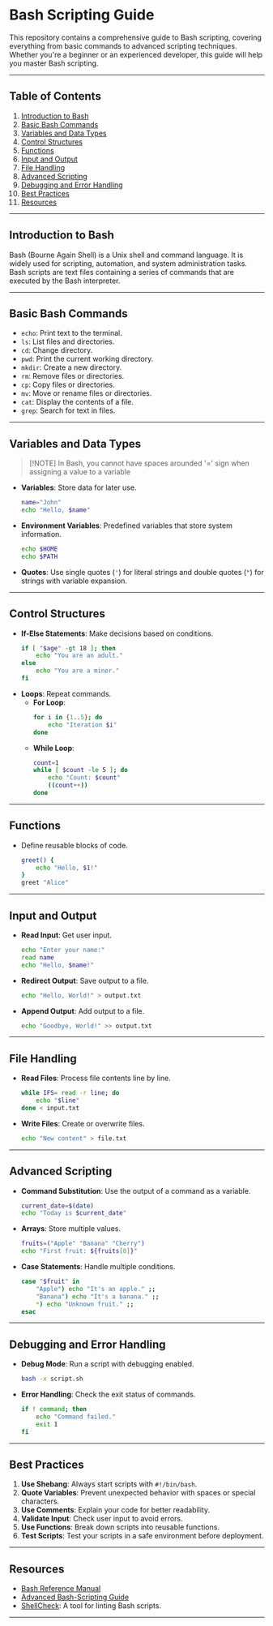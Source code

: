 # Bash Scripting Guide

This repository contains a comprehensive guide to Bash scripting, covering everything from basic commands to advanced scripting techniques. Whether you're a beginner or an experienced developer, this guide will help you master Bash scripting.

---

## Table of Contents

1. [Introduction to Bash](#introduction-to-bash)
2. [Basic Bash Commands](#basic-bash-commands)
3. [Variables and Data Types](#variables-and-data-types)
4. [Control Structures](#control-structures)
5. [Functions](#functions)
6. [Input and Output](#input-and-output)
7. [File Handling](#file-handling)
8. [Advanced Scripting](#advanced-scripting)
9. [Debugging and Error Handling](#debugging-and-error-handling)
10. [Best Practices](#best-practices)
11. [Resources](#resources)

---

## Introduction to Bash

Bash (Bourne Again Shell) is a Unix shell and command language. It is widely used for scripting, automation, and system administration tasks. Bash scripts are text files containing a series of commands that are executed by the Bash interpreter.

---

## Basic Bash Commands

- `echo`: Print text to the terminal.
- `ls`: List files and directories.
- `cd`: Change directory.
- `pwd`: Print the current working directory.
- `mkdir`: Create a new directory.
- `rm`: Remove files or directories.
- `cp`: Copy files or directories.
- `mv`: Move or rename files or directories.
- `cat`: Display the contents of a file.
- `grep`: Search for text in files.

---

## Variables and Data Types

> [!NOTE] In Bash, you cannot have spaces arounded '=' sign when assigning
a value to a variable
- **Variables**: Store data for later use.
  ```bash
  name="John"
  echo "Hello, $name"
  ```
- **Environment Variables**: Predefined variables that store system information.
  ```bash
  echo $HOME
  echo $PATH
  ```
- **Quotes**: Use single quotes (`'`) for literal strings and double quotes (`"`) for strings with variable expansion.

---

## Control Structures

- **If-Else Statements**: Make decisions based on conditions.
  ```bash
  if [ "$age" -gt 18 ]; then
      echo "You are an adult."
  else
      echo "You are a minor."
  fi
  ```
- **Loops**: Repeat commands.
  - **For Loop**:
    ```bash
    for i in {1..5}; do
        echo "Iteration $i"
    done
    ```
  - **While Loop**:
    ```bash
    count=1
    while [ $count -le 5 ]; do
        echo "Count: $count"
        ((count++))
    done
    ```

---

## Functions

- Define reusable blocks of code.
  ```bash
  greet() {
      echo "Hello, $1!"
  }
  greet "Alice"
  ```

---

## Input and Output

- **Read Input**: Get user input.
  ```bash
  echo "Enter your name:"
  read name
  echo "Hello, $name!"
  ```
- **Redirect Output**: Save output to a file.
  ```bash
  echo "Hello, World!" > output.txt
  ```
- **Append Output**: Add output to a file.
  ```bash
  echo "Goodbye, World!" >> output.txt
  ```

---

## File Handling

- **Read Files**: Process file contents line by line.
  ```bash
  while IFS= read -r line; do
      echo "$line"
  done < input.txt
  ```
- **Write Files**: Create or overwrite files.
  ```bash
  echo "New content" > file.txt
  ```

---

## Advanced Scripting

- **Command Substitution**: Use the output of a command as a variable.
  ```bash
  current_date=$(date)
  echo "Today is $current_date"
  ```
- **Arrays**: Store multiple values.
  ```bash
  fruits=("Apple" "Banana" "Cherry")
  echo "First fruit: ${fruits[0]}"
  ```
- **Case Statements**: Handle multiple conditions.
  ```bash
  case "$fruit" in
      "Apple") echo "It's an apple." ;;
      "Banana") echo "It's a banana." ;;
      *) echo "Unknown fruit." ;;
  esac
  ```

---

## Debugging and Error Handling

- **Debug Mode**: Run a script with debugging enabled.
  ```bash
  bash -x script.sh
  ```
- **Error Handling**: Check the exit status of commands.
  ```bash
  if ! command; then
      echo "Command failed."
      exit 1
  fi
  ```

---

## Best Practices

1. **Use Shebang**: Always start scripts with `#!/bin/bash`.
2. **Quote Variables**: Prevent unexpected behavior with spaces or special characters.
3. **Use Comments**: Explain your code for better readability.
4. **Validate Input**: Check user input to avoid errors.
5. **Use Functions**: Break down scripts into reusable functions.
6. **Test Scripts**: Test your scripts in a safe environment before deployment.

---

## Resources

- [Bash Reference Manual](https://www.gnu.org/software/bash/manual/)
- [Advanced Bash-Scripting Guide](https://tldp.org/LDP/abs/html/)
- [ShellCheck](https://www.shellcheck.net/): A tool for linting Bash scripts.

---
